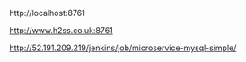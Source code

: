 http://localhost:8761

http://www.h2ss.co.uk:8761

http://52.191.209.219/jenkins/job/microservice-mysql-simple/